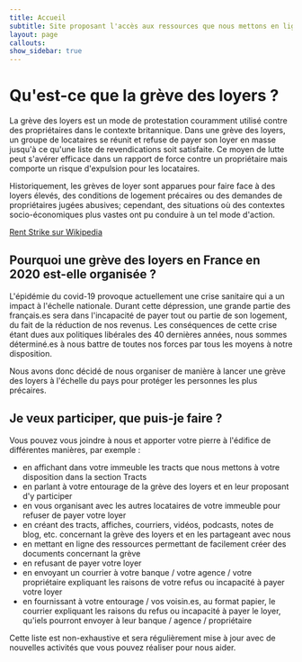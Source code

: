```yaml
---
title: Accueil
subtitle: Site proposant l'accès aux ressources que nous mettons en ligne
layout: page
callouts: 
show_sidebar: true
---
```


# Qu'est-ce que la grève des loyers ?

La grève des loyers est un mode de protestation couramment utilisé contre des propriétaires dans le contexte britannique. Dans une grève des loyers, un groupe de locataires se réunit et refuse de payer son loyer en masse jusqu'à ce qu'une liste de revendications soit satisfaite. Ce moyen de lutte peut s'avérer efficace dans un rapport de force contre un propriétaire mais comporte un risque d'expulsion pour les locataires.

Historiquement, les grèves de loyer sont apparues pour faire face à des loyers élevés, des conditions de logement précaires ou des demandes de propriétaires jugées abusives; cependant, des situations où des contextes socio-économiques plus vastes ont pu conduire à un tel mode d'action.

[Rent Strike sur Wikipedia](https://en.wikipedia.org/wiki/Rent_strike)

## Pourquoi une grève des loyers en France en 2020 est-elle organisée ?

L'épidémie du covid-19 provoque actuellement une crise sanitaire qui a un impact à l'échelle nationale. Durant cette dépression, une grande partie des français.es sera dans l'incapacité de payer tout ou partie de son logement, du fait de la réduction de nos revenus. Les conséquences de cette crise étant dues aux politiques libérales des 40 dernières années, nous sommes déterminé.es à nous battre de toutes nos forces par tous les moyens à notre disposition.

Nous avons donc décidé de nous organiser de manière à lancer une grève des loyers à l'échelle du pays pour protéger les personnes les plus précaires.

## Je veux participer, que puis-je faire ?

Vous pouvez vous joindre à nous et apporter votre pierre à l'édifice de différentes manières, par exemple :

- en affichant dans votre immeuble les tracts que nous mettons à votre disposition dans la section Tracts
- en parlant à votre entourage de la grève des loyers et en leur proposant d'y participer
- en vous organisant avec les autres locataires de votre immeuble pour refuser de payer votre loyer
- en créant des tracts, affiches, courriers, vidéos, podcasts, notes de blog, etc. concernant la grève des loyers et en les partageant avec nous
- en mettant en ligne des ressources permettant de facilement créer des documents concernant la grève
- en refusant de payer votre loyer
- en envoyant un courrier à votre banque / votre agence / votre propriétaire expliquant les raisons de votre refus ou incapacité à payer votre loyer
- en fournissant à votre entourage / vos voisin.es, au format papier, le courrier expliquant les raisons du refus ou incapacité à payer le loyer, qu'iels pourront envoyer à leur banque / agence / propriétaire

Cette liste est non-exhaustive et sera régulièrement mise à jour avec de nouvelles activités que vous pouvez réaliser pour nous aider.
